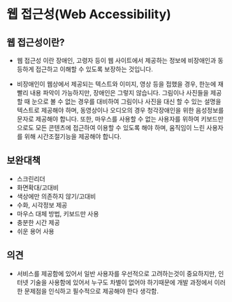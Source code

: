 <h1>웹 접근성(Web Accessibility)</h1>
<h2> 웹 접근성이란? </h2>

- 웹 접근성 이란 장애인, 고령자 등이 웹 사이트에서 제공하는 정보에 비장애인과 동등하게 접근하고 이해할 수 있도록 보장하는 것입니다.

- 비장애인이 웹상에서 제공되는 텍스트와 이미지, 영상 등을 접했을 경우, 한눈에 재빨리 내용 파악이 가능하지만, 장애인은 그렇지 않습니다. 그림이나 사진들을 제공할 때 눈으로 볼 수 없는 경우를 대비하여 그림이나 사진을 대신 할 수 있는 설명을 텍스트로 제공해야 하며, 동영상이나 오디오의 경우 청각장애인을 위한 음성정보를 문자로 제공해야 합니다. 또한, 마우스를 사용할 수 없는 사용자를 위하여 키보드만으로도 모든 콘텐츠에 접근하여 이용할 수 있도록 해야 하며, 움직임이 느린 사용자를 위해 시간조절기능을 제공해야 합니다.

<h2> 보완대책 </h2>

- 스크린리더
- 화면확대/고대비
- 색상에만 의존하지 않기/고대비
- 수화, 시각정보 제공
- 마우스 대체 방법, 키보드만 사용
- 충분한 시간 제공
- 쉬운 용어 사용

<h2>의견</h2>

- 서비스를 제공함에 있어서 일반 사용자를 우선적으로 고려하는것이 중요하지만, 인터넷 기술을 사용함에 있어서 누구도 차별이 없어야 하기때문에 개발 과정에서 이러한 문제점을 인식하고 필수적으로 제공해야 한다 생각함.

